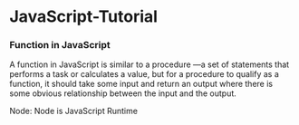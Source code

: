 # JavaScript-Tutorial




### Function in JavaScript
A function in JavaScript is similar to a procedure —a set of statements that performs a task or calculates a value, but for a procedure to qualify as a function, it should take some input and return an output where there is some obvious relationship between the input and the output.



Node: Node is JavaScript Runtime